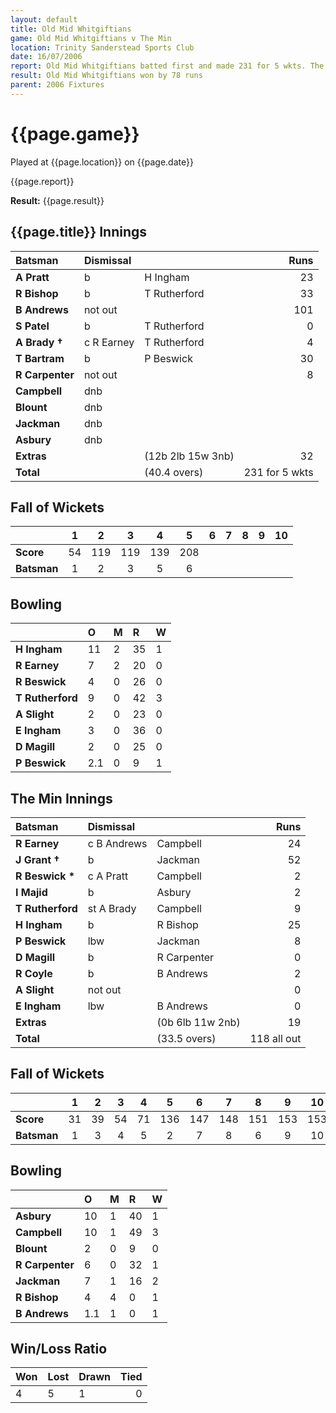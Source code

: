 ```yaml
---
layout: default
title: Old Mid Whitgiftians
game: Old Mid Whitgiftians v The Min
location: Trinity Sanderstead Sports Club
date: 16/07/2006
report: Old Mid Whitgiftians batted first and made 231 for 5 wkts. The Min replied with 153 all out
result: Old Mid Whitgiftians won by 78 runs
parent: 2006 Fixtures
---
```


# {{page.game}}

Played at {{page.location}} on {{page.date}}

{{page.report}}

**Result:** {{page.result}}

## {{page.title}} Innings

| Batsman | Dismissal |  | Runs |
|:---|:---|---|---:|
| **A Pratt** | b | H Ingham | 23 |
| **R Bishop** | b | T Rutherford | 33 |
| **B Andrews** | not out |  | 101 |
| **S Patel** | b | T Rutherford | 0 |
| **A Brady &#8224;** | c R Earney | T Rutherford | 4 |
| **T Bartram** | b | P Beswick | 30 |
| **R Carpenter** | not out |  | 8 |
| **Campbell** | dnb |  |  |
| **Blount** | dnb |  |  |
| **Jackman** | dnb |  |  |
| **Asbury** | dnb |  |  |
| **Extras** | | (12b 2lb 15w 3nb) | 32 |
| **Total** | | (40.4 overs) | 231 for 5 wkts |

## Fall of Wickets

| | 1 | 2 | 3 | 4 | 5 | 6 | 7 | 8 | 9 | 10 |
|---|:---:|:---:|:---:|:---:|:---:|:---:|:---:|:---:|:---:|:---:|
| **Score** | 54 | 119 | 119 | 139 | 208 |  |  |  |  |  |
| **Batsman** | 1 | 2 | 3 | 5 | 6 |  |  |  |  |  |

## Bowling

| | O | M | R | W |
|---|:---|:---|:---|:---|
| **H Ingham** | 11 | 2 | 35 | 1 |
| **R Earney** | 7 | 2 | 20 | 0 |
| **R Beswick** | 4 | 0 | 26 | 0 |
| **T Rutherford** | 9 | 0 | 42 | 3 |
| **A Slight** | 2 | 0 | 23 | 0 |
| **E Ingham** | 3 | 0 | 36 | 0 |
| **D Magill** | 2 | 0 | 25 | 0 |
| **P Beswick** | 2.1 | 0 | 9 | 1 |

## The Min Innings

| Batsman | Dismissal |  | Runs |
|:---|:---|---|---:|
| **R Earney** | c B Andrews | Campbell | 24 |
| **J Grant &#8224;** | b | Jackman | 52 |
| **R Beswick &#42;** | c A Pratt | Campbell | 2 |
| **I Majid** | b | Asbury | 2 |
| **T Rutherford** | st A Brady | Campbell | 9 |
| **H Ingham** | b | R Bishop | 25 |
| **P Beswick** | lbw | Jackman | 8 |
| **D Magill** | b | R Carpenter | 0 |
| **R Coyle** | b | B Andrews | 2 |
| **A Slight** | not out |  | 0 |
| **E Ingham** | lbw | B Andrews | 0 |
| **Extras** | | (0b 6lb 11w 2nb) | 19 |
| **Total** | | (33.5 overs) | 118 all out |

## Fall of Wickets

| | 1 | 2 | 3 | 4 | 5 | 6 | 7 | 8 | 9 | 10 |
|---|:---:|:---:|:---:|:---:|:---:|:---:|:---:|:---:|:---:|:---:|
| **Score** | 31 | 39 | 54 | 71 | 136 | 147 | 148 | 151 | 153 | 153 |
| **Batsman** | 1 | 3 | 4 | 5 | 2 | 7 | 8 | 6 | 9 | 10 |

## Bowling

| | O | M | R | W |
|---|:---|:---|:---|:---|
| **Asbury** | 10 | 1 | 40 | 1 |
| **Campbell** | 10 | 1 | 49 | 3 |
| **Blount** | 2 | 0 | 9 | 0 |
| **R Carpenter** | 6 | 0 | 32 | 1 |
| **Jackman** | 7 | 1 | 16 | 2 |
| **R Bishop** | 4 | 4 | 0 | 1 |
| **B Andrews** | 1.1 | 1 | 0 | 1 |

## Win/Loss Ratio

| Won | Lost | Drawn | Tied |
|:---|:---|:---|---:|
| 4 | 5 | 1 | 0 |